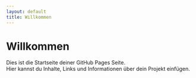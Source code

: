 ```yaml
---
layout: default
title: Willkommen
---
```


# Willkommen

Dies ist die Startseite deiner GitHub Pages Seite.  
Hier kannst du Inhalte, Links und Informationen über dein Projekt einfügen.
